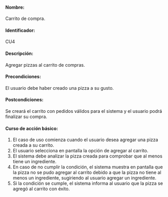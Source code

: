 #### Nombre: 
Carrito de compra.
#### Identificador: 
CU4
#### Descripción: 
Agregar pizzas al carrito de compras.
#### Precondiciones: 
El usuario debe haber creado una pizza a su gusto.
#### Postcondiciones: 
Se creará el carrito con pedidos válidos para el sistema y el usuario podrá finalizar su compra.
#### Curso de acción básico:
1.	El caso de uso comienza cuando el usuario desea agregar una pizza creada a su carrito.
2.	El usuario selecciona en pantalla la opción de agregar al carrito.
3.	El sistema debe analizar la pizza creada para comprobar que al menos tiene un ingrediente.
4.	En caso de no cumplir la condición, el sistema muestra en pantalla que la pizza no se pudo agregar al carrito debido a que la pizza no tiene al menos un ingrediente, sugiriendo al usuario agregar un ingrediente.
5.	Si la condición se cumple, el sistema informa al usuario que la pizza se agregó al carrito con éxito.
